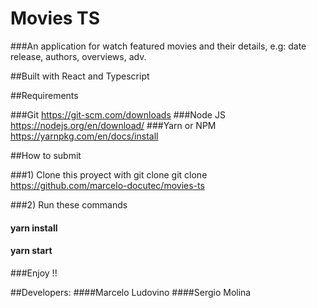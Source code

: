 # Movies TS

###An application for watch featured movies and their details, e.g: date release, authors, overviews, adv. 

##Built with React and Typescript

##Requirements

###Git
https://git-scm.com/downloads
###Node JS
https://nodejs.org/en/download/
###Yarn or NPM
https://yarnpkg.com/en/docs/install

##How to submit

###1) Clone this proyect with git clone
git clone https://github.com/marcelo-docutec/movies-ts

###2) Run these commands

#### yarn install
#### yarn start

###Enjoy !!

##Developers:
####Marcelo Ludovino
####Sergio Molina